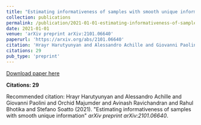```yaml
---
title: "Estimating informativeness of samples with smooth unique information"
collection: publications
permalink: /publication/2021-01-01-estimating-informativeness-of-samples-with-smooth-
date: 2021-01-01
venue: 'arXiv preprint arXiv:2101.06640'
paperurl: 'https://arxiv.org/abs/2101.06640'
citation: 'Hrayr Harutyunyan and Alessandro Achille and Giovanni Paolini and Orchid Majumder and Avinash Ravichandran and Rahul Bhotika and Stefano Soatto (2021). &quot;Estimating informativeness of samples with smooth unique information&quot; <i>arXiv preprint arXiv:2101.06640</i>.'
citations: 29
pub_type: 'preprint'
---
```


<a href='https://arxiv.org/abs/2101.06640'>Download paper here</a>

**Citations: 29**

Recommended citation: Hrayr Harutyunyan and Alessandro Achille and Giovanni Paolini and Orchid Majumder and Avinash Ravichandran and Rahul Bhotika and Stefano Soatto (2021). "Estimating informativeness of samples with smooth unique information" <i>arXiv preprint arXiv:2101.06640</i>.